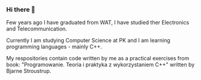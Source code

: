 ### Hi there 👋
Few years ago I have graduated from WAT, I have studied ther Electronics and Telecommunication.

Currently I am studying Computer Science at PK and I am learning programming languages - mainly C++.

My respositories contain code written by me as a practical exercises from book: "Programowanie. Teoria i praktyka z wykorzystaniem C++" written by Bjarne Stroustrup.


<!--
**marektoja/marektoja** is a ✨ _special_ ✨ repository because its `README.md` (this file) appears on your GitHub profile.

Here are some ideas to get you started:

- 🔭 I’m currently working on ...
- 🌱 I’m currently learning ...
- 👯 I’m looking to collaborate on ...
- 🤔 I’m looking for help with ...
- 💬 Ask me about ...
- 📫 How to reach me: ...
- 😄 Pronouns: ...
- ⚡ Fun fact: ...
-->

